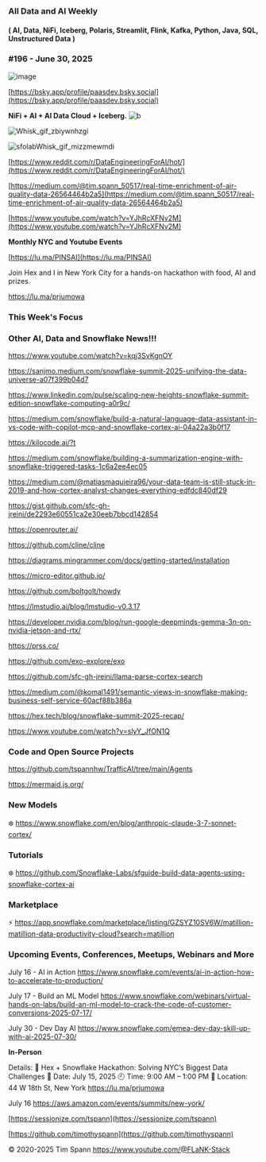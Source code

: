 ###  All Data and AI Weekly 
#### ( AI, Data, NiFi, Iceberg, Polaris, Streamlit, Flink, Kafka, Python, Java, SQL, Unstructured Data )  
### #196 - June 30, 2025

![image](https://github.com/user-attachments/assets/91b059cf-1238-43ba-a270-c122ada21ca4)

[https://bsky.app/profile/paasdev.bsky.social](https://bsky.app/profile/paasdev.bsky.social)

**NiFi + AI + AI Data Cloud + Iceberg.**
![b](https://images.credential.net/badge/tiny/g6fomszs_1741624330730_badge.png)


![Whisk_gif_zbiywnhzgi](https://github.com/user-attachments/assets/8dce8b4a-c27c-4e79-b983-ea24698ec96a)


![sfolabWhisk_gif_mizzmewmdi](https://github.com/user-attachments/assets/3580d3c7-a0f0-4e5e-a13c-488685901660)


[https://www.reddit.com/r/DataEngineeringForAI/hot/](https://www.reddit.com/r/DataEngineeringForAI/hot/)


[https://medium.com/@tim.spann_50517/real-time-enrichment-of-air-quality-data-26564464b2a5](https://medium.com/@tim.spann_50517/real-time-enrichment-of-air-quality-data-26564464b2a5)

[https://www.youtube.com/watch?v=YJhRcXFNv2M](https://www.youtube.com/watch?v=YJhRcXFNv2M)



**Monthly NYC and Youtube Events**

[https://lu.ma/PINSAI](https://lu.ma/PINSAI)

Join Hex and I in New York City for a hands-on hackathon with food, AI and prizes.

https://lu.ma/prjumowa


### This Week's Focus





### Other AI, Data and Snowflake News!!!

https://www.youtube.com/watch?v=kqj3SvKgnOY

https://sanjmo.medium.com/snowflake-summit-2025-unifying-the-data-universe-a07f399b04d7

https://www.linkedin.com/pulse/scaling-new-heights-snowflake-summit-edition-snowflake-computing-a0r9c/

https://medium.com/snowflake/build-a-natural-language-data-assistant-in-vs-code-with-copilot-mcp-and-snowflake-cortex-ai-04a22a3b0f17

https://kilocode.ai/?t

https://medium.com/snowflake/building-a-summarization-engine-with-snowflake-triggered-tasks-1c6a2ee4ec05

https://medium.com/@matiasmaquieira96/your-data-team-is-still-stuck-in-2019-and-how-cortex-analyst-changes-everything-edfdc840df29

https://gist.github.com/sfc-gh-jreini/de2293e60551ca2e30eeb7bbcd142854

https://openrouter.ai/

https://github.com/cline/cline

https://diagrams.mingrammer.com/docs/getting-started/installation

https://micro-editor.github.io/

https://github.com/boltgolt/howdy

https://lmstudio.ai/blog/lmstudio-v0.3.17

https://developer.nvidia.com/blog/run-google-deepminds-gemma-3n-on-nvidia-jetson-and-rtx/

https://prss.co/

https://github.com/exo-explore/exo

https://github.com/sfc-gh-jreini/llama-parse-cortex-search

https://medium.com/@komal1491/semantic-views-in-snowflake-making-business-self-service-60acf88b386a

https://hex.tech/blog/snowflake-summit-2025-recap/

https://www.youtube.com/watch?v=slyY_JfON1Q



### Code and Open Source Projects

https://github.com/tspannhw/TrafficAI/tree/main/Agents

https://mermaid.js.org/



### New Models


❄️  https://www.snowflake.com/en/blog/anthropic-claude-3-7-sonnet-cortex/


### Tutorials

❄️  https://github.com/Snowflake-Labs/sfguide-build-data-agents-using-snowflake-cortex-ai


### Marketplace

⚡️ https://app.snowflake.com/marketplace/listing/GZSYZ10SV6W/matillion-matillion-data-productivity-cloud?search=matillion


### Upcoming Events, Conferences, Meetups, Webinars and More

July 16 - AI in Action
https://www.snowflake.com/events/ai-in-action-how-to-accelerate-to-production/

July 17 - Build an ML Model
https://www.snowflake.com/webinars/virtual-hands-on-labs/build-an-ml-model-to-crack-the-code-of-customer-conversions-2025-07-17/

July 30 - Dev Day AI
https://www.snowflake.com/emea-dev-day-skill-up-with-ai-2025-07-30/

**In-Person**

Details:
🔹 Hex + Snowflake Hackathon: Solving NYC’s Biggest Data Challenges
📅 Date: July 15, 2025
🕘 Time: 9:00 AM – 1:00 PM
📍 Location: 44 W 18th St, New York
https://lu.ma/prjumowa

July 16
https://aws.amazon.com/events/summits/new-york/




[https://sessionize.com/tspann](https://sessionize.com/tspann)

[https://github.com/timothyspann](https://github.com/timothyspann)


&copy; 2020-2025 Tim Spann  https://www.youtube.com/@FLaNK-Stack
